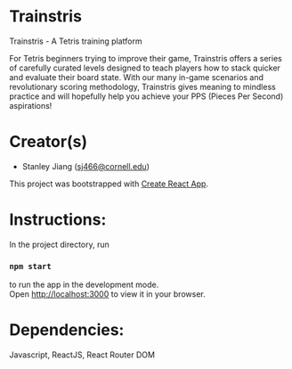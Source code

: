 # Trainstris
Trainstris - A Tetris training platform

For Tetris beginners trying to improve their game, Trainstris offers a series of carefully curated levels designed to teach players how to stack quicker and evaluate their board state. With our many in-game scenarios and revolutionary scoring methodology, Trainstris gives meaning to mindless practice and will hopefully help you achieve your PPS (Pieces Per Second) aspirations!

# Creator(s)
- Stanley Jiang (sj466@cornell.edu)

This project was bootstrapped with [Create React App](https://github.com/facebook/create-react-app).

# Instructions:
In the project directory, run

### `npm start`

to run the app in the development mode.\
Open [http://localhost:3000](http://localhost:3000) to view it in your browser.

# Dependencies:
Javascript, ReactJS, React Router DOM

